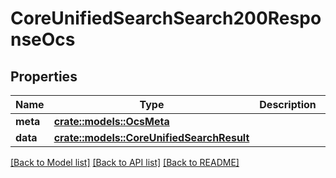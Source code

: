 # CoreUnifiedSearchSearch200ResponseOcs

## Properties

Name | Type | Description | Notes
------------ | ------------- | ------------- | -------------
**meta** | [**crate::models::OcsMeta**](OCSMeta.md) |  | 
**data** | [**crate::models::CoreUnifiedSearchResult**](CoreUnifiedSearchResult.md) |  | 

[[Back to Model list]](../README.md#documentation-for-models) [[Back to API list]](../README.md#documentation-for-api-endpoints) [[Back to README]](../README.md)


